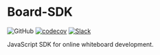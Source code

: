 # Board-SDK

![GitHub](https://img.shields.io/github/license/mashape/apistatus.svg)
[![codecov](https://codecov.io/gh/Zukdoor/board-sdk/branch/master/graph/badge.svg)](https://codecov.io/gh/Zukdoor/board-sdk)
[![Slack](https://slack.zukdoor.cloud/badge.svg)](https://slack.zukdoor.cloud)

JavaScript SDK for online whiteboard development.
